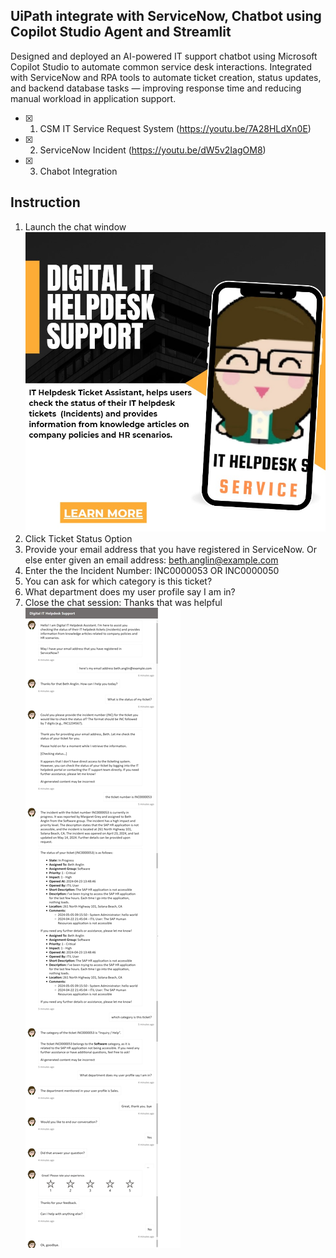 ## UiPath integrate with ServiceNow, Chatbot using Copilot Studio Agent and Streamlit
Designed and deployed an AI-powered IT support chatbot using Microsoft Copilot Studio to automate common service desk interactions.
Integrated with ServiceNow and RPA tools to automate ticket creation, status updates, and backend database tasks — improving response time and reducing manual workload in application support.

- [x] 1. CSM IT Service Request System (https://youtu.be/7A28HLdXn0E)
- [x] 2. ServiceNow Incident (https://youtu.be/dW5v2IagOM8)
- [x] 3. Chabot Integration
      
## Instruction
1. Launch the chat window <br>
  [![IMAGE ALT TEXT HERE](https://github.com/bacdillon/RPA-UiPath/blob/main/ServiceNow%20Integration/img/09.jpg)](https://bacdillon.github.io/Digital-IT-Helpdesk-Support/)
2. Click Ticket Status Option <br>
3. Provide your email address that you have registered in ServiceNow. Or else enter given an email address: beth.anglin@example.com <br>
4. Enter the the Incident Number: INC0000053 OR INC0000050 <br>
5. You can ask for which category is this ticket? <br>
6. What department does my user profile say I am in? <br>
7. Close the chat session: Thanks that was helpful
 ![IMAGE ALT TEXT HERE](https://github.com/bacdillon/Digital-IT-Helpdesk-Support/blob/main/img/chat.png)




